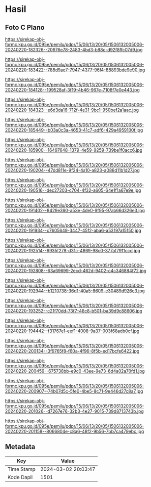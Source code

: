 # Hasil

## Foto C Plano

https://sirekap-obj-formc.kpu.go.id/095e/pemilu/pdpr/15/06/13/20/05/1506132005006-20240220-182326--20976e78-2483-4bd3-b88c-d92f8ffc07d9.jpg

https://sirekap-obj-formc.kpu.go.id/095e/pemilu/pdpr/15/06/13/20/05/1506132005006-20240220-183422--788d9ae7-7947-4377-96f4-88893bde9e90.jpg

https://sirekap-obj-formc.kpu.go.id/095e/pemilu/pdpr/15/06/13/20/05/1506132005006-20240220-184128--199528af-3f19-4b46-967e-7108f7e0e443.jpg

https://sirekap-obj-formc.kpu.go.id/095e/pemilu/pdpr/15/06/13/20/05/1506132005006-20240220-184323--e6d3da16-712f-4e31-9bc1-950bef2a1aac.jpg

https://sirekap-obj-formc.kpu.go.id/095e/pemilu/pdpr/15/06/13/20/05/1506132005006-20240220-185449--b03a0c3a-4653-41c7-adf6-429a4959100f.jpg

https://sirekap-obj-formc.kpu.go.id/095e/pemilu/pdpr/15/06/13/20/05/1506132005006-20240220-185900--16497648-1379-4e59-9259-739be1f0acc6.jpg

https://sirekap-obj-formc.kpu.go.id/095e/pemilu/pdpr/15/06/13/20/05/1506132005006-20240220-190204--47dd811e-9f24-4a10-a823-a088d11b1d27.jpg

https://sirekap-obj-formc.kpu.go.id/095e/pemilu/pdpr/15/06/13/20/05/1506132005006-20240220-190516--dec27203-c704-4f32-a605-64e1f1a67e9e.jpg

https://sirekap-obj-formc.kpu.go.id/095e/pemilu/pdpr/15/06/13/20/05/1506132005006-20240220-191402--8429e360-a53e-4de0-9f95-97ab66d326e3.jpg

https://sirekap-obj-formc.kpu.go.id/095e/pemilu/pdpr/15/06/13/20/05/1506132005006-20240220-191934--c7605649-3447-45f2-aba6-a53197a15150.jpg

https://sirekap-obj-formc.kpu.go.id/095e/pemilu/pdpr/15/06/13/20/05/1506132005006-20240220-192514--6935f278-d31c-4869-98c0-377af7911ccd.jpg

https://sirekap-obj-formc.kpu.go.id/095e/pemilu/pdpr/15/06/13/20/05/1506132005006-20240220-192808--63a69699-2ecd-462d-9402-c4c346884f72.jpg

https://sirekap-obj-formc.kpu.go.id/095e/pemilu/pdpr/15/06/13/20/05/1506132005006-20240220-192944--b1210738-36d1-40a5-8609-e30489d926c3.jpg

https://sirekap-obj-formc.kpu.go.id/095e/pemilu/pdpr/15/06/13/20/05/1506132005006-20240220-193252--c21f70dd-73f7-48c8-b501-ba39d9c88606.jpg

https://sirekap-obj-formc.kpu.go.id/095e/pemilu/pdpr/15/06/13/20/05/1506132005006-20240220-194442--f31767e1-eef1-4008-9a37-003f68adb0cf.jpg

https://sirekap-obj-formc.kpu.go.id/095e/pemilu/pdpr/15/06/13/20/05/1506132005006-20240220-200134--3f9765f8-f60a-4f96-8f5b-ed17bcfe6422.jpg

https://sirekap-obj-formc.kpu.go.id/095e/pemilu/pdpr/15/06/13/20/05/1506132005006-20240220-200459--675738bb-e9c0-43ee-9e73-6d4a02a70fd1.jpg

https://sirekap-obj-formc.kpu.go.id/095e/pemilu/pdpr/15/06/13/20/05/1506132005006-20240220-200907--74b07d5c-5fe0-4be5-8c71-9e446d27c8a7.jpg

https://sirekap-obj-formc.kpu.go.id/095e/pemilu/pdpr/15/06/13/20/05/1506132005006-20240220-201026--d7267e76-32b3-4e27-9015-739d8713743b.jpg

https://sirekap-obj-formc.kpu.go.id/095e/pemilu/pdpr/15/06/13/20/05/1506132005006-20240220-201158--8066804e-c8a6-48f2-9b56-7bb7ca479ebc.jpg


## Metadata

| Key        | Value               |
| ---------- | ------------------- |
| Time Stamp | 2024-03-02 20:03:47 |
| Kode Dapil | 1501                |




